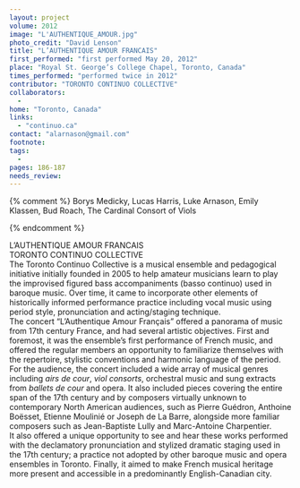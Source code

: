 ```yaml
---
layout: project
volume: 2012
image: "L'AUTHENTIQUE_AMOUR.jpg"
photo_credit: "David Lenson"
title: "L’AUTHENTIQUE AMOUR FRANCAIS"
first_performed: "first performed May 20, 2012"
place: "Royal St. George’s College Chapel, Toronto, Canada"
times_performed: "performed twice in 2012"
contributor: "TORONTO CONTINUO COLLECTIVE"
collaborators: 
  - 
home: "Toronto, Canada"
links: 
  - "continuo.ca"
contact: "alarnason@gmail.com"
footnote: 
tags: 
  - 
pages: 186-187
needs_review: 
---
```


{% comment %} 
Borys Medicky, Lucas Harris, Luke Arnason, Emily Klassen, Bud Roach, The Cardinal Consort of Viols

{% endcomment %}

 L’AUTHENTIQUE AMOUR FRANCAIS  
 TORONTO CONTINUO COLLECTIVE  
 The Toronto Continuo Collective is a musical ensemble and pedagogical initiative initially founded in 2005 to help amateur musicians learn to play the improvised figured bass accompaniments (basso continuo) used in baroque music. Over time, it came to incorporate other elements of historically informed performance practice including vocal music using period style, pronunciation and acting/staging technique.  
 The concert “L’Authentique Amour Français” offered a panorama of music from 17th century France, and had several artistic objectives. First and foremost, it was the ensemble’s first performance of French music, and offered the regular members an opportunity to familiarize themselves with the repertoire, stylistic conventions and harmonic language of the period. For the audience, the concert included a wide array of musical genres including <em>airs de cour</em>, <em>viol consorts</em>, orchestral music and sung extracts from<em> ballets de cour</em> and opera. It also included pieces covering the entire span of the 17th century and by composers virtually unknown to contemporary North American audiences, such as Pierre Guédron, Anthoine Boësset, Etienne Moulinié or Joseph de La Barre, alongside more familiar composers such as Jean-Baptiste Lully and Marc-Antoine Charpentier.  
 It also offered a unique opportunity to see and hear these works performed with the declamatory pronunciation and stylized dramatic staging used in the 17th century; a practice not adopted by other baroque music and opera ensembles in Toronto. Finally, it aimed to make French musical heritage more present and accessible in a predominantly English-Canadian city.  
